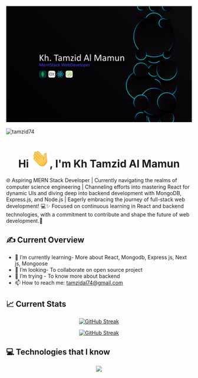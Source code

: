 <img src="https://raw.githubusercontent.com/tamzid74/tamzid74/main/image/32993445_774418072505-%5BConverted%5D.jpg" />
<p align="left"> <img src="https://komarev.com/ghpvc/?username=tamzid74&label=Profile%20views&color=0e75b6&style=plastic" alt="tamzid74" /> </p>
<h1 align="center">Hi <img src = "https://raw.githubusercontent.com/tamzid74/tamzid74/main/image/hi.gif" width="50px" height="50px">, I'm Kh Tamzid Al Mamun <br></h1>

🌐 Aspiring MERN Stack Developer | Currently navigating the realms of computer science engineering | Channeling efforts into mastering React for dynamic UIs and diving deep into backend development with MongoDB, Express.js, and Node.js | Eagerly embracing the journey of full-stack web development! 💻✨ Focused on continuous learning in React and backend technologies, with a commitment to contribute and shape the future of web development.🚀

## :writing_hand: Current Overview

- 🌱 I’m currently learning- More about React, Mongodb, Express js, Next js, Mongoose
- 👯 I’m looking- To collaborate on open source project
- 🤔 I’m trying - To know more about backend
- 📫 How to reach me: tamzidal74@gmail.com

## :chart_with_upwards_trend: Current Stats

<p align="center"><a href="https://git.io/streak-stats"><img src="https://streak-stats.demolab.com?user=tamzid74&theme=transparent" alt="GitHub Streak" /></a></p>
<p align="center"><a href="https://git.io/streak-stats"><img src="https://github-profile-summary-cards.vercel.app/api/cards/stats?username=tamzid74&theme=transparent" alt="GitHub Streak" /></a></p>

## :computer: Technologies that I know

<p align="center">
  <a href="https://skillicons.dev">
    <img src="https://skillicons.dev/icons?i=react,mongodb,nodejs,html,css,bootstrap,tailwind,expressjs,js,firebase" />
  </a>
</p>
